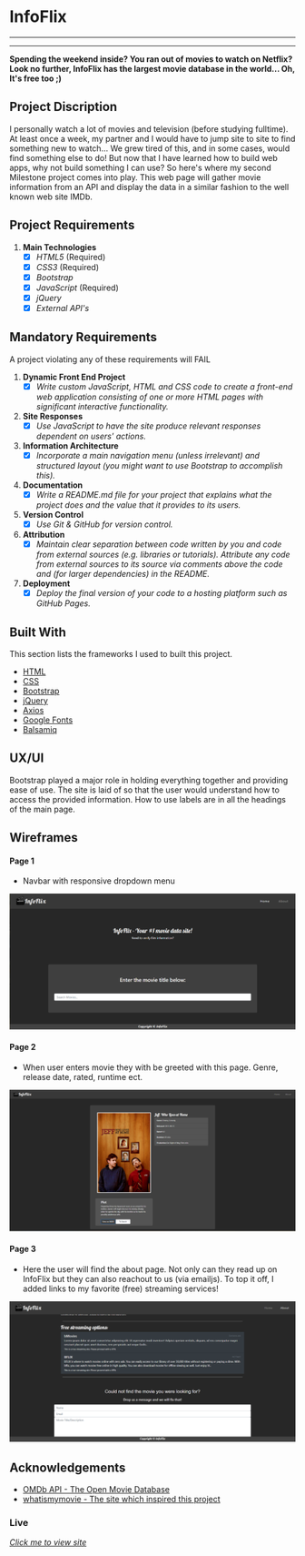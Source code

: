 # InfoFlix
-----------
-----------


**Spending the weekend inside? You ran out of movies to watch on Netflix? Look no further, InfoFlix has the largest movie database in the world... Oh, It's free too ;)**

## Project Discription
I personally watch a lot of movies and television (before studying fulltime). At least once a week, my partner and I would have to jump site to site to find something new to watch... We grew tired of this, and in some cases, would find something else to do! But now that I have learned how to build web apps, why not build something I can use? So here's where my second Milestone project comes into play. This web page will gather movie information from an API and display the data in a similar fashion to the well known web site IMDb.


## Project Requirements 

1. **Main Technologies**  <br/>
    - [x] *HTML5* (Required) <br/>
    - [x] *CSS3* (Required) <br/>
    - [x] *Bootstrap* <br/>
    - [x] *JavaScript* (Required) <br/>
    - [x] *jQuery* <br/>
    - [x] *External API's* <br/>

## Mandatory Requirements
A project violating any of these requirements will FAIL

1. **Dynamic Front End Project**  <br/>
    - [x] *Write custom JavaScript, HTML and CSS code to create a front-end web application consisting of one or more HTML pages with significant interactive functionality.* 
2. **Site Responses**  <br/>
    - [x] *Use JavaScript to have the site produce relevant responses dependent on users' actions.*
3. **Information Architecture**  <br/>
    - [x] *Incorporate a main navigation menu (unless irrelevant) and structured layout (you might want to use Bootstrap to accomplish this).*  
4. **Documentation**  <br/>
    - [x] *Write a README.md file for your project that explains what the project does and the value that it provides to its users.*
5. **Version Control**  <br/>
    - [x] *Use Git & GitHub for version control.*
6. **Attribution**  <br/>
    - [x] *Maintain clear separation between code written by you and code from external sources (e.g. libraries or tutorials). Attribute any code from external sources to its source via comments above the code and (for larger dependencies) in the README.*
7. **Deployment**  <br/>
    - [x] *Deploy the final version of your code to a hosting platform such as GitHub Pages.*

## Built With
This section lists the frameworks I used to built this project.
* [HTML](https://en.wikipedia.org/wiki/HTML)
* [CSS](https://en.wikipedia.org/wiki/CSS)
* [Bootstrap](https://getbootstrap.com)
* [jQuery](https://jquery.com/)
* [Axios](https://www.npmjs.com/package/axios)
* [Google Fonts](https://fonts.google.com/)
* [Balsamiq](https://balsamiq.com/)

## UX/UI
Bootstrap played a major role in holding everything together and providing ease of use. The site is laid of so that the user would understand how to access the provided information. How to use labels are in all the headings of the main page.

## Wireframes

#### Page 1
  * Navbar with responsive dropdown menu
<img src="assets/img/info1.PNG" style="margin: 0;">

#### Page 2
  * When user enters movie they with be greeted with this page. Genre, release date, rated, runtime ect.
<img src="assets/img/info2.PNG" style="margin: 0;">

#### Page 3
  * Here the user will find the about page. Not only can they read up on InfoFlix but they can also reachout to us (via emailjs). To top it off, I added links to my favorite (free) streaming services!
<img src="assets/img/info3.PNG" style="margin: 0;">

## Acknowledgements
* [OMDb API - The Open Movie Database](http://www.omdbapi.com/)
* [whatismymovie - The site which inspired this project](https://www.whatismymovie.com/)

### Live
[*Click me to view site*](https://randyaajr.github.io/InfoFlix_Milestone-2/)